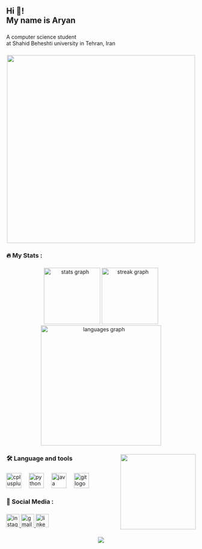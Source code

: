 <h2 align="left">Hi 👋! <br>My name is Aryan</h2>

###

<p align="left">A computer science student<br>at Shahid Beheshti university in Tehran, Iran</p>

###

<div align="center">
  <img height="500" src="https://iili.io/2yAwQyX.gif"  />
</div>

###


<h3 align="left">🔥   My Stats :</h3>

###

<div align="center">
  <img src="https://github-readme-stats.vercel.app/api?username=aryanGh-imp&theme=apprentice&hide_border=false&include_all_commits=false&count_private=false" height="150" alt="stats graph"  />
  <img src="https://nirzak-streak-stats.vercel.app/?user=aryanGh-imp&theme=apprentice&hide_border=false" height="150" alt="streak graph"  />
  <img src="https://github-readme-stats.vercel.app/api/top-langs/?username=aryanGh-imp&theme=apprentice&hide_border=false&include_all_commits=false&count_private=false&layout=compact" width="320 height="120" alt="languages graph"  />
</div>

###

<img align="right" height="200" src="https://steamuserimages-a.akamaihd.net/ugc/2285080980003852605/007AE54D101FB10E98D6B1AC426DC95E07FFE6DD/?imw=5000&imh=5000&ima=fit&impolicy=Letterbox&imcolor=%23000000&letterbox=false"  />

###


<h3 align="left">🛠 Language and tools</h3>


###

<div align="left">
  <img src="https://cdn.jsdelivr.net/gh/devicons/devicon/icons/cplusplus/cplusplus-original.svg" height="40" alt="cplusplus logo"  />
  <img width="12" />
  <img src="https://cdn.jsdelivr.net/gh/devicons/devicon/icons/python/python-original.svg" height="40" alt="python logo"  />
  <img width="12" />
  <img src="https://cdn.jsdelivr.net/gh/devicons/devicon/icons/java/java-original.svg" height="40" alt="java logo"  />
  <img width="12" />
  <img src="https://cdn.jsdelivr.net/gh/devicons/devicon/icons/git/git-original.svg" height="40" alt="git logo"  />
</div>


###



<h3 align="left">📱  Social Media :</h3>

###


<div align="left">
  
  <a href="https://www.instagram.com/aryan_gh.pv?igsh=MXZpOXc4ZmxwbzRqYw%3D%3D&utm_source=qr" target="_blank">
    <img src="https://img.shields.io/static/v1?message=Instagram&logo=instagram&label=&color=E4405F&logoColor=white&labelColor=&style=for-the-badge" height="35" alt="instagram logo"  />
  </a>
  <a href="aryan.ghasemi.imp@gmail.com" target="_blank">
    <img src="https://img.shields.io/static/v1?message=Gmail&logo=gmail&label=&color=D14836&logoColor=white&labelColor=&style=for-the-badge" height="35" alt="gmail logo"  />
  </a>
  <a href="https://www.linkedin.com/in/aryan-ghasemi-7ab454351?utm_source=share&utm_campaign=share_via&utm_content=profile&utm_medium=ios_app" target="_blank">
    <img src="https://img.shields.io/static/v1?message=LinkedIn&logo=linkedin&label=&color=0077B5&logoColor=white&labelColor=&style=for-the-badge" height="35" alt="linkedin logo"  />
  </a>
</div>


###

<div align="center">
  <img src="https://visitor-badge.laobi.icu/badge?page_id=AryanGh-Imp.AryanGh-Imp&"  />
</div>

###



